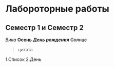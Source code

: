 # Лабороторные работы 
## Семестр 1 и Семестр 2
*Вика*
**Осень**
***День рождения***
~~Солнце~~
> цитата

1.Список
2.День 

